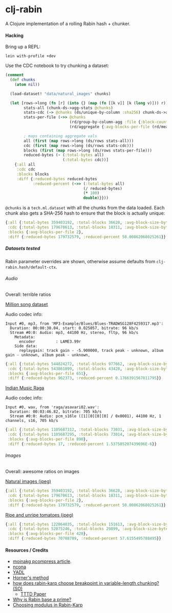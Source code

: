 # clj-rabin

A Clojure implementation of a rolling Rabin hash + chunker.

#### Hacking

Bring up a REPL:
```
lein with-profile +dev 
```

Use the CDC notebook to try chunking a dataset:

```clojure
(comment
  (def chunks
    (atom nil))

  (load-dataset! "data/natural_images" chunks)

  (let [rows->long (fn [r] (into {} (map (fn [[k v]] [k (long v)])) r))
        stats-all (chunk-ds->agg-stats @chunks)
        stats-cdc (-> @chunks (ds/unique-by-column :sha256) chunk-ds->agg-stats)
        stats-per-file (->> @chunks
                            (rd/group-by-column-agg :file {:block-count (rd/count-distinct :sha256)})
                            (rd/aggregate {:avg-blocks-per-file (rd/mean :block-count)}))

        ; maps containing aggregate vals
        all (first (map rows->long (ds/rows stats-all)))
        cdc (first (map rows->long (ds/rows stats-cdc)))
        blocks (first (map rows->long (ds/rows stats-per-file)))
        reduced-bytes (- (:total-bytes all)
                         (:total-bytes cdc))]
    {:all all
     :cdc cdc
     :blocks blocks
     :diff {:reduced-bytes reduced-bytes
            :reduced-percent (->> (:total-bytes all)
                                  (/ reduced-bytes)
                                  (* 100)
                                  double)}}))
```

`@chunks` is a `tech.ml.dataset` with all the chunks from the data loaded. Each chunk also gets a SHA-256 hash to ensure that the block is actually unique:

```clojure
{:all {:total-bytes 359403192, :total-blocks 36628, :avg-block-size-bytes 9812},
 :cdc {:total-bytes 179670613, :total-blocks 18311, :avg-block-size-bytes 9812},
 :blocks {:avg-blocks-per-file 2},
 :diff {:reduced-bytes 179732579, :reduced-percent 50.00862068025261}}
```

##### Datasets tested

Rabin parameter overrides are shown, otherwise assume defaults from `clj-rabin.hash/default-ctx`.


###### Audio

Overall: terrible ratios

[Million song dataset](https://www.kaggle.com/datasets/undefinenull/million-song-dataset-spotify-lastfm)

Audio codec info:

```
Input #0, mp3, from 'MP3-Example/Blues/Blues-TRADWSG128F4259317.mp3':
  Duration: 00:00:30.04, start: 0.025057, bitrate: 96 kb/s
  Stream #0:0: Audio: mp3, 44100 Hz, stereo, fltp, 96 kb/s
    Metadata:
      encoder         : LAME3.99r
    Side data:
      replaygain: track gain - -5.900000, track peak - unknown, album gain - unknown, album peak - unknown, 
```

```clojure
{:all {:total-bytes 544824272, :total-blocks 977662, :avg-block-size-bytes 557},
 :cdc {:total-bytes 543861899, :total-blocks 43428, :avg-block-size-bytes 12523},
 :blocks {:avg-blocks-per-file 651},
 :diff {:reduced-bytes 962373, :reduced-percent 0.1766391567811795}}
```

[Indian Music Raga](https://www.kaggle.com/datasets/kcwaghmarewaghmare/indian-music-raga)

Audio codec info:
```
Input #0, wav, from 'raga/asavari02.wav':
  Duration: 00:03:46.82, bitrate: 705 kb/s
  Stream #0:0: Audio: pcm_s16le ([1][0][0][0] / 0x0001), 44100 Hz, 1 channels, s16, 705 kb/s
```

```clojure
{:all {:total-bytes 1105687312, :total-blocks 73031, :avg-block-size-bytes 15139},
 :cdc {:total-bytes 1105687295, :total-blocks 73014, :avg-block-size-bytes 15143},
 :blocks {:avg-blocks-per-file 890},
 :diff {:reduced-bytes 17, :reduced-percent 1.537505207439696E-6}}
```

###### Images

Overall: awesome ratios on images

[Natural images (jpeg)](https://www.kaggle.com/datasets/prasunroy/natural-images)

```clojure
{:all {:total-bytes 359403192, :total-blocks 36628, :avg-block-size-bytes 9812},
 :cdc {:total-bytes 179670613, :total-blocks 18311, :avg-block-size-bytes 9812},
 :blocks {:avg-blocks-per-file 2},
 :diff {:reduced-bytes 179732579, :reduced-percent 50.00862068025261}}
```

[Ripe and unripe tomatoes (jpeg)](https://www.kaggle.com/datasets/sumn2u/riped-and-unriped-tomato-dataset)

```clojure
{:all {:total-bytes 122864035, :total-blocks 151613, :avg-block-size-bytes 810},
 :cdc {:total-bytes 52075246, :total-blocks 29899, :avg-block-size-bytes 1741},
 :blocks {:avg-blocks-per-file 428},
 :diff {:reduced-bytes 70788789, :reduced-percent 57.6155495788495}}
```

#### Resources / Credits

- [moinakg pcompress article](https://moinakg.wordpress.com/tag/rabin-fingerprint/).
- [ncona](https://ncona.com/2017/06/the-rabin-karp-algorithm/)
- [YADL](https://github.com/YADL/yadl/wiki/Rabin-Karp-for-Variable-Chunking)
- [Horner's method](https://en.wikipedia.org/wiki/Horner%27s_method)
- [how does rabin-karp choose breakpoint in variable-length chunking? (SO)](https://stackoverflow.com/questions/67101553/how-does-rabin-karp-choose-breakpoint-in-variable-length-chunking)
  - [TTTD Paper](https://www.hpl.hp.com/techreports/2005/HPL-2005-30R1.pdf)
- [Why is Rabin base a prime?](https://cs.stackexchange.com/a/28024)
- [Choosing modulus in Rabin-Karp](https://cs.stackexchange.com/questions/10174/how-do-we-find-the-optimal-modulus-q-in-rabin-karp-algorithm)
